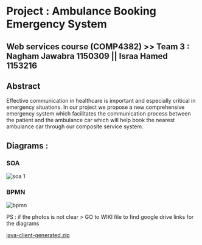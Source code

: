 # Project : Ambulance Booking Emergency System 

## Web services course (COMP4382) >> Team 3 : Nagham Jawabra 1150309 || Israa Hamed 1153216


## Abstract

Effective communication in healthcare is important and especially critical in emergency situations. In our project we propose a new comprehensive emergency system which facilitates the communication process between the patient and the ambulance car which will help book the nearest ambulance car through our composite service system.


## Diagrams : 


### SOA
![soa 1](https://user-images.githubusercontent.com/36053501/47459695-78dc8280-d7e5-11e8-8d05-706169905dfb.png)



### BPMN 
![bpmn](https://user-images.githubusercontent.com/36053501/47452471-095d9780-d7d3-11e8-9e9c-5215ea948c18.png)

PS : if the photos is not clear > GO to WIKI file to find  google drive links for the diagrams 


[java-client-generated.zip](https://github.com/COMP4381/Team3/files/2602052/java-client-generated.zip)

